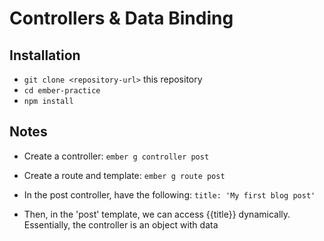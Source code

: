 # Controllers & Data Binding

## Installation

* `git clone <repository-url>` this repository
* `cd ember-practice`
* `npm install`

## Notes

- Create a controller:
`ember g controller post`

- Create a route and template:
`ember g route post`

- In the post controller, have the following:
`title: 'My first blog post'`

- Then, in the 'post' template, we can access {{title}} dynamically. Essentially, the controller is an object with data